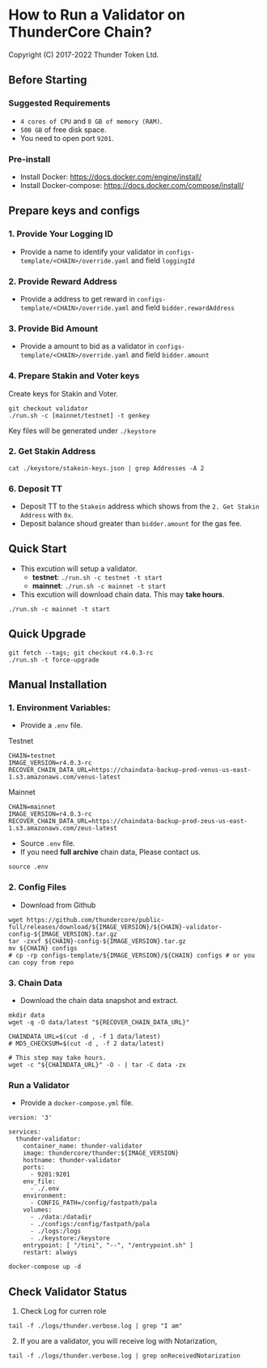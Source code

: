 # How to Run a Validator on ThunderCore Chain?

Copyright (C) 2017-2022 Thunder Token Ltd.

## Before Starting

### Suggested Requirements
* `4 cores of CPU` and `8 GB of memory (RAM)`.
* `500 GB` of free disk space.
* You need to open port `9201`.

### Pre-install
* Install Docker: https://docs.docker.com/engine/install/
* Install Docker-compose: https://docs.docker.com/compose/install/


## Prepare keys and configs
### 1. Provide Your Logging ID
* Provide a name to identify your validator in `configs-template/<CHAIN>/override.yaml` and field `loggingId`

### 2. Provide Reward Address
* Provide a address to get reward in `configs-template/<CHAIN>/override.yaml` and field `bidder.rewardAddress`

### 3. Provide Bid Amount
* Provide a amount to bid as a validator in `configs-template/<CHAIN>/override.yaml` and field `bidder.amount`

### 4. Prepare Stakin and Voter keys
Create keys for Stakin and Voter.
```
git checkout validator
./run.sh -c [mainnet/testnet] -t genkey
```

Key files will be generated under `./keystore`

### 2. Get Stakin Address
```
cat ./keystore/stakein-keys.json | grep Addresses -A 2
```

### 6. Deposit TT
* Deposit TT to the `Stakein` address which shows from the `2. Get Stakin Address` with `0x`. 
* Deposit balance shoud greater than `bidder.amount` for the gas fee.


## Quick Start
* This excution will setup a validator.
  - **testnet**: `./run.sh -c testnet -t start`
  - **mainnet**: `./run.sh -c mainnet -t start`
* This excution will download chain data. This may **take hours**.
```
./run.sh -c mainnet -t start
```

## Quick Upgrade
```
git fetch --tags; git checkout r4.0.3-rc
./run.sh -t force-upgrade
```


## Manual Installation

### 1. Environment Variables:

* Provide a `.env` file.

Testnet
```
CHAIN=testnet
IMAGE_VERSION=r4.0.3-rc
RECOVER_CHAIN_DATA_URL=https://chaindata-backup-prod-venus-us-east-1.s3.amazonaws.com/venus-latest
```

Mainnet
```
CHAIN=mainnet
IMAGE_VERSION=r4.0.3-rc
RECOVER_CHAIN_DATA_URL=https://chaindata-backup-prod-zeus-us-east-1.s3.amazonaws.com/zeus-latest
```

* Source `.env` file.
* If you need **full archive** chain data, Please contact us.
```
source .env
```

### 2. Config Files
* Download from Github
```
wget https://github.com/thundercore/public-full/releases/download/${IMAGE_VERSION}/${CHAIN}-validator-config-${IMAGE_VERSION}.tar.gz
tar -zxvf ${CHAIN}-config-${IMAGE_VERSION}.tar.gz
mv ${CHAIN} configs
# cp -rp configs-template/${IMAGE_VERSION}/${CHAIN} configs # or you can copy from repo
```

### 3. Chain Data
* Download the chain data snapshot and extract.
```
mkdir data
wget -q -O data/latest "${RECOVER_CHAIN_DATA_URL}"

CHAINDATA_URL=$(cut -d , -f 1 data/latest)
# MD5_CHECKSUM=$(cut -d , -f 2 data/latest)

# This step may take hours.
wget -c "${CHAINDATA_URL}" -O - | tar -C data -zx
```


### Run a Validator

* Provide a `docker-compose.yml` file.

```
version: '3'

services:
  thunder-validator:
    container_name: thunder-validator
    image: thundercore/thunder:${IMAGE_VERSION}
    hostname: thunder-validator
    ports:
      - 9201:9201
    env_file:
      - ./.env
    environment:
      - CONFIG_PATH=/config/fastpath/pala
    volumes:
      - ./data:/datadir
      - ./configs:/config/fastpath/pala
      - ./logs:/logs
      - ./keystore:/keystore
    entrypoint: [ "/tini", "--", "/entrypoint.sh" ]
    restart: always
```
```
docker-compose up -d
```


## Check Validator Status

1. Check Log for curren role
```
tail -f ./logs/thunder.verbose.log | grep "I am"
```

2. If you are a validator, you will receive log with Notarization,
```
tail -f ./logs/thunder.verbose.log | grep onReceivedNotarization

```
